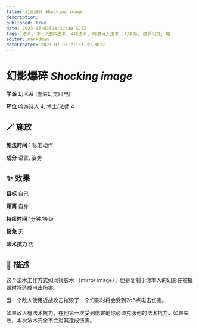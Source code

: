 ```yaml
---
title: 幻影爆碎 Shocking image
description: 
published: true
date: 2023-07-03T23:32:30.527Z
tags: 法术, 术士/法师法术, 4环法术, 吟游诗人法术, 幻术系, 虚假幻觉, 电
editor: markdown
dateCreated: 2023-07-03T21:33:39.307Z
---
```


# **幻影爆碎** *Shocking image*

**学派** 幻术系 (虚假幻觉) \[电\] 

**环位** 吟游诗人 4, 术士/法师 4

## 🪄 施放

**施法时间** 1 标准动作

**成分** 语言, 姿势

## ✨ 效果 

**目标** 自己 

**距离** 自身  

**持续时间** 1分钟/等级 

**豁免** 无

**法术抗力** 否

## 📖 描述

这个法术工作方式如同镜影术 （mirror image），但是复制于你本人的幻影在被摧毁时将造成电击伤害。

当一个敌人使用近战攻击摧毁了一个幻影时将会受到2d6点电击伤害。

如果敌人有法术抗力，在他第一次受到伤害前你必须克服他的法术抗力。如果失败，本次法术完全不会对其造成伤害。
    